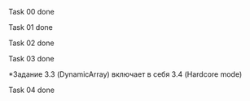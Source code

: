 Task 00 done

Task 01 done

Task 02 done

Task 03 done

*Задание 3.3 (DynamicArray) включает в себя 3.4 (Hardcore mode)

Task 04 done

